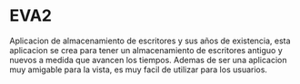 # EVA2
Aplicacion de almacenamiento de escritores y sus años de existencia, esta aplicacion se crea para tener un almacenamiento de escritores antiguo y nuevos a medida que avancen los tiempos.
Ademas de ser una aplicacion muy amigable para la vista, es muy facil de utilizar para los usuarios.
